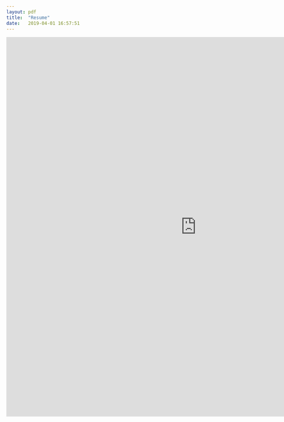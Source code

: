 ```yaml
---
layout: pdf
title:  "Resume"
date:   2019-04-01 16:57:51
---
```

<iframe width="1000" height="1000" align="left" src="https://docs.google.com/document/d/e/2PACX-1vTfshorCEqvRp7ofhfIugQIzIOwLf04DE16c1mWYY6YDUjoMDtZHjPMKgPtDs-M9-RFdxcsZoFGrnfS/pub?embedded=true" frameborder="0"> </iframe>
